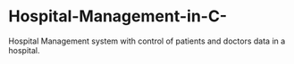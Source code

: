 # Hospital-Management-in-C-
Hospital Management system with control of patients and doctors data in a hospital.
